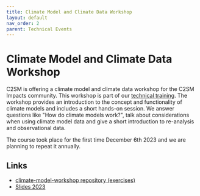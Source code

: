 ```yaml
---
title: Climate Model and Climate Data Workshop
layout: default
nav_order: 2
parent: Technical Events
---
```


# Climate Model and Climate Data Workshop
C2SM is offering a climate model and climate data workshop for the C2SM Impacts community.
This workshop is part of our [technical training](https://c2sm.ethz.ch/education/technical-training.html).
The workshop provides an introduction to the concept and functionality of climate models and includes a short hands-on session.
We answer questions like "How do climate models work?", talk about considerations when using climate model data and give a short introduction to 
re-​analysis and observational data.

The course took place for the first time December 6th 2023 and we are planning to repeat it annually.

## Links

- [climate-model-workshop repository (exercises)](https://github.com/C2SM/climate-model-workshop)
- [Slides 2023](https://www.polybox.ethz.ch/index.php/s/Chp2ReEWYMjq1n0)

